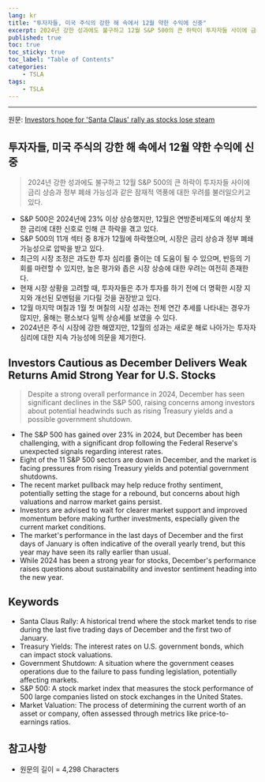 ```yaml
---
lang: kr
title: "투자자들, 미국 주식의 강한 해 속에서 12월 약한 수익에 신중"
excerpt: 2024년 강한 성과에도 불구하고 12월 S&P 500의 큰 하락이 투자자들 사이에 금리 상승과 정부 폐쇄 가능성과 같은 잠재적 역풍에 대한 우려를 불러일으키고 있다.
published: true
toc: true
toc_sticky: true
toc_label: "Table of Contents"
categories:
    - TSLA
tags:
    - TSLA
---
```


---

  원문: [Investors hope for 'Santa Claus' rally as stocks lose steam](https://www.investing.com/news/economy-news/investors-hope-for-santa-claus-rally-as-stocks-lose-steam-3783990)

## 투자자들, 미국 주식의 강한 해 속에서 12월 약한 수익에 신중

> 2024년 강한 성과에도 불구하고 12월 S&P 500의 큰 하락이 투자자들 사이에 금리 상승과 정부 폐쇄 가능성과 같은 잠재적 역풍에 대한 우려를 불러일으키고 있다.


- S&P 500은 2024년에 23% 이상 상승했지만, 12월은 연방준비제도의 예상치 못한 금리에 대한 신호로 인해 큰 하락을 겪고 있다.
- S&P 500의 11개 섹터 중 8개가 12월에 하락했으며, 시장은 금리 상승과 정부 폐쇄 가능성으로 압박을 받고 있다.
- 최근의 시장 조정은 과도한 투자 심리를 줄이는 데 도움이 될 수 있으며, 반등의 기회를 마련할 수 있지만, 높은 평가와 좁은 시장 상승에 대한 우려는 여전히 존재한다.
- 현재 시장 상황을 고려할 때, 투자자들은 추가 투자를 하기 전에 더 명확한 시장 지지와 개선된 모멘텀을 기다릴 것을 권장받고 있다.
- 12월 마지막 며칠과 1월 첫 며칠의 시장 성과는 전체 연간 추세를 나타내는 경우가 많지만, 올해는 평소보다 일찍 상승세를 보였을 수 있다.
- 2024년은 주식 시장에 강한 해였지만, 12월의 성과는 새로운 해로 나아가는 투자자 심리에 대한 지속 가능성에 의문을 제기한다.

## Investors Cautious as December Delivers Weak Returns Amid Strong Year for U.S. Stocks

> Despite a strong overall performance in 2024, December has seen significant declines in the S&P 500, raising concerns among investors about potential headwinds such as rising Treasury yields and a possible government shutdown.


- The S&P 500 has gained over 23% in 2024, but December has been challenging, with a significant drop following the Federal Reserve's unexpected signals regarding interest rates.
- Eight of the 11 S&P 500 sectors are down in December, and the market is facing pressures from rising Treasury yields and potential government shutdowns.
- The recent market pullback may help reduce frothy sentiment, potentially setting the stage for a rebound, but concerns about high valuations and narrow market gains persist.
- Investors are advised to wait for clearer market support and improved momentum before making further investments, especially given the current market conditions.
- The market's performance in the last days of December and the first days of January is often indicative of the overall yearly trend, but this year may have seen its rally earlier than usual.
- While 2024 has been a strong year for stocks, December's performance raises questions about sustainability and investor sentiment heading into the new year.

## Keywords

- Santa Claus Rally: A historical trend where the stock market tends to rise during the last five trading days of December and the first two of January.
- Treasury Yields: The interest rates on U.S. government bonds, which can impact stock valuations.
- Government Shutdown: A situation where the government ceases operations due to the failure to pass funding legislation, potentially affecting markets.
- S&P 500: A stock market index that measures the stock performance of 500 large companies listed on stock exchanges in the United States.
- Market Valuation: The process of determining the current worth of an asset or company, often assessed through metrics like price-to-earnings ratios.

## 참고사항

- 원문의 길이 = 4,298 Characters

